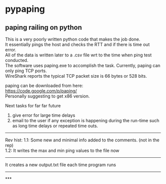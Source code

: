 pypaping
========

paping railing on python
-------------------------

This is a very poorly written python code that makes the job done. <br/>
It essentially pings the host and checks the RTT and if there is time out error. <br/>
All of the data is written later to a .csv file wrt to the time when ping test conducted. <br/>
The software uses paping.exe to accomplish the task. Currently, paping can only ping TCP ports. <br/>
WireShark reports the typical TCP packet size is 66 bytes or 528 bits. <br/>

paping can be downloaded from here:<br/>
https://code.google.com/p/paping/<br/>
Personally suggesting to get x86 version.<br/>

Next tasks for far far future<br/>
1) give error for large time delays<br/>
2) email to the user if any exception is happening during the run-time such as long time delays or repeated time outs.<br/>


***
Rev hist: 
1.1: Some new and minimal info added to the comments. (not in the rep) <br/>
1.2: It writes the max and min ping values to the file now<br/>
<hr>     It creates a new output.txt file each time program runs<hr/>
***
